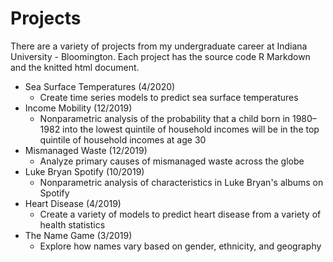 # Projects

There are a variety of projects from my undergraduate career at Indiana University - Bloomington. Each project has the source code R Markdown and the knitted html document.

* Sea Surface Temperatures (4/2020)
  * Create time series models to predict sea surface temperatures
* Income Mobility (12/2019)
  * Nonparametric analysis of the probability that a child born in 1980–1982 into the lowest quintile of household incomes will be in the top quintile of household incomes at age 30
* Mismanaged Waste (12/2019)
  * Analyze primary causes of mismanaged waste across the globe
* Luke Bryan Spotify (10/2019)
  * Nonparametric analysis of characteristics in Luke Bryan's albums on Spotify
* Heart Disease (4/2019)
  * Create a variety of models to predict heart disease from a variety of health statistics
* The Name Game (3/2019) 
  * Explore how names vary based on gender, ethnicity, and geography
